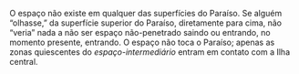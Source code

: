 O espaço não existe em qualquer das superfícies do Paraíso. Se alguém “olhasse,”  da superfície superior do Paraíso, diretamente para cima, não “veria” nada a não ser espaço não-penetrado saindo ou entrando, no momento presente, entrando. O espaço não toca o Paraíso; apenas as zonas quiescentes do *espaço-intermediário* entram em contato com a Ilha central.